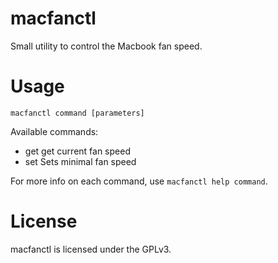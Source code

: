 macfanctl
=========

Small utility to control the Macbook fan speed.

Usage
=====

    macfanctl command [parameters]

Available commands:

* get             get current fan speed
* set             Sets minimal fan speed

For more info on each command, use `macfanctl help command`.

License
=======

macfanctl is licensed under the GPLv3.
